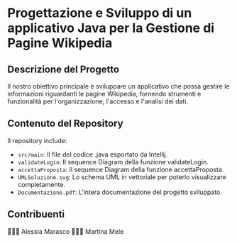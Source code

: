 # Progettazione e Sviluppo di un applicativo Java per la Gestione di Pagine Wikipedia
## Descrizione del Progetto

Il nostro obiettivo principale è sviluppare un applicativo che possa gestire le informazioni riguardanti le pagine Wikipedia, fornendo strumenti e funzionalità per l'organizzazione, l'accesso e l'analisi dei dati.

## Contenuto del Repository

Il repository include:

- `src/main`: Il file del codice .java esportato da Intellij.
- `validateLogin`: Il sequence Diagram della funzione validateLogin.
- `accettaProposta`: Il sequence Diagram della funzione accettaProposta.
- `UMLSoluzione.svg`: Lo schema UML in vettoriale per poterlo visualizzare completamente.
- `Documentazione.pdf`: L'intera documentazione del progetto sviluppato.

## Contribuenti

👩🏻‍💻 Alessia Marasco
👩🏻‍💻 Martina Mele
